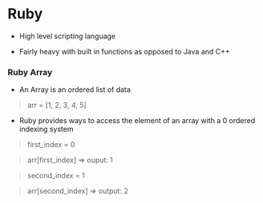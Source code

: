 # Ruby

*  High level scripting language

*  Fairly heavy with built in functions as opposed to Java and C++

### Ruby Array

*  An Array is an ordered list of data

>  arr = [1, 2, 3, 4, 5]

*  Ruby provides ways to access the element of an array with a 0 ordered indexing system

>  first_index = 0

>  arr[first_index]  => ouput: 1

>  second_index = 1

>  arr[second_index] => output: 2